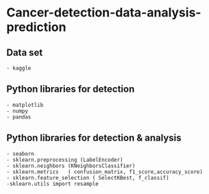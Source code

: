# Cancer-detection-data-analysis-prediction

## Data set 
	- kaggle
## Python libraries for detection
	- matplotlib
	- numpy
	- pandas
## Python libraries for detection & analysis
	- seaborn
	- sklearn.preprocessing (LabelEncoder)
	- sklearn.neighbors (KNeighborsClassifier)
	- sklearn.metrics   ( confusion_matrix, f1_score,accuracy_score)
	- sklearn.feature_selection ( SelectKBest, f_classif)
	-sklearn.utils import resample



